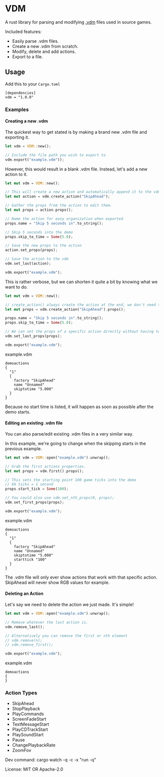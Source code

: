 # VDM

A rust library for parsing and modifying [.vdm](https://developer.valvesoftware.com/wiki/Demo_Recording_Tools#Demo_editor) files used in source games.

Included features:

- Easily parse .vdm files.
- Create a new .vdm from scratch.
- Modify, delete and add actions.
- Export to a file.

## Usage

Add this to your `Cargo.toml`

```
[dependencies]
vdm = "1.0.0"
```

### Examples

#### Creating a new .vdm

The quickest way to get stated is by making a brand new .vdm file and exporting it.

```rust
let vdm = VDM::new();

// Include the file path you wish to export to
vdm.export("example.vdm"));
```

However, this would result in a blank .vdm file. Instead, let's add a new action to it.

```rust
let mut vdm = VDM::new();

// This will create a new action and automatically append it to the vdm.
let mut action = vdm.create_action("SkipAhead");

// Gather the props from the action to edit them.
let mut props = action.props();

// Name the action for easy organization when exported
props.name = "Skip 5 seconds in".to_string();

// Skip 5 seconds into the demo
props.skip_to_time = Some(5.0);

// Save the new props to the action
action.set_props(props);

// Save the action to the vdm
vdm.set_last(action);

vdm.export("example.vdm");
```

This is rather verbose, but we can shorten it quite a bit by knowing what we want to do.

```rust
let mut vdm = VDM::new();

// create_action() always create the action at the end, we don't need to save it because it's easy to access later.
let mut props = vdm.create_action("SkipAhead").props();

props.name = "Skip 5 seconds in".to_string();
props.skip_to_time = Some(5.0);

// We can set the props of a specific action directly without having to modify the action first.
vdm.set_last_props(props);

vdm.export("example.vdm");
```

example.vdm

```vdm
demoactions
{
  "1"
  {
    factory "SkipAhead"
    name "Unnamed"
    skiptotime "5.000"
  }
}
```

Because no start time is listed, it will happen as soon as possible after the demo starts.

#### Editing an existing .vdm file

You can also parse/edit existing .vdm files in a very similar way.

In this example, we're going to change when the skipping starts in the previous example.

```rust
let mut vdm = VDM::open("example.vdm").unwrap();

// Grab the first actions properties.
let mut props = vdm.first().props();

// This sets the starting point 100 game ticks into the demo
// 66 ticks = 1 second
props.start_tick = Some(100);

// You could also use vdm.set_nth_props(0, props);
vdm.set_first_props(props);

vdm.export("example.vdm");
```

example.vdm

```vdm
demoactions
{
  "1"
  {
    factory "SkipAhead"
    name "Unnamed"
    skiptotime "5.000"
    starttick "100"
  }
}
```

The .vdm file will only ever show actions that work with that specific action. SkipAhead will never show RGB values for example.

#### Deleting an Action

Let's say we need to delete the action we just made. It's simple!

```rust
let mut vdm = VDM::open("example.vdm").unwrap();

// Remove whatever the last action is.
vdm.remove_last();

// Alternatively you can remove the first or nth element
// vdm.remove(n);
// vdm.remove_first();

vdm.export("example.vdm");
```

example.vdm

```vdm
demoactions
{
}
```

### Action Types

- SkipAhead
- StopPlayback
- PlayCommands
- ScreenFadeStart
- TextMessageStart
- PlayCDTrackStart
- PlaySoundStart
- Pause
- ChangePlaybackRate
- ZoomFov

Dev command: cargo watch -q -c -x "run -q"

License: MIT OR Apache-2.0